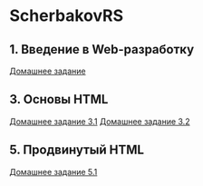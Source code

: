 # ScherbakovRS

## 1. Введение в Web-разработку
[Домашнее задание](https://jsfiddle.net/Devourer_corda/0hjgfzmd/8)

## 3. Основы HTML
[Домашнее задание 3.1](https://github.com/AdukarIT/ScherbakovRS/tree/master/homework1.1)
[Домашнее задание 3.2](https://github.com/AdukarIT/ScherbakovRS/tree/master/homework1.2)

## 5. Продвинутый HTML
[Домашнее задание 5.1](https://github.com/AdukarIT/ScherbakovRS/tree/master/homework_2.1)